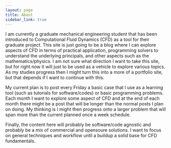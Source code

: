 ```yaml
---
layout: page
title: About
sidebar_link: true
---
```


<p class="text-justify">
I am currently a graduate mechanical engineering student that has been introduced to Computational Fluid Dynamics (CFD) as a tool for their graduate project. This site is just going to be a blog where I can explore aspects of CFD in terms of practical application, programming solvers to understand the underlying principals, and other aspects such as the mathematics/physics. I am not sure what direction I want to take this site, but for right now it will just to be used as a vehicle to explore various topics. As my studies progress then I might turn this into a more of a portfolio site, but that depends if I want to continue with this.</p>

<p class="text-justify">
My current plan is to post every Friday a basic case that I use as a learning tool (such as tutorials for software/codes) or basic programming problems. Each month I want to explore some aspect of CFD and at the end of each month there might be a post that will be longer than the normal posts I plan on doing. My thinking is I might then progress onto a larger problem that will span more than the current planned once a week schedule.</p>

<p class="text-justify">
Finally, the content here will probably be software/code agnostic and probably be a mix of commercial and opensoure solutions. I want to focus on general techniques and workflow until a buildup a solid base for CFD fundamentals. </p>
